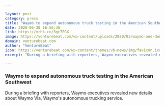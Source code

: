 ```yaml
---

layout: post
category: press
title: "Waymo to expand autonomous truck testing in the American Southwest"
date: 2020-06-30 16:56:36
link: https://vrhk.co/3gc7FGX
image: https://venturebeat.com/wp-content/uploads/2020/03/waymo-one-dome-e1585787576926.jpg?w=1200&strip=all
domain: venturebeat.com
author: "VentureBeat"
icon: https://venturebeat.com/wp-content/themes/vb-news/img/favicon.ico
excerpt: "During a briefing with reporters, Waymo executives revealed new details about Waymo Via, Waymo's autonomous trucking service."

---
```


### Waymo to expand autonomous truck testing in the American Southwest

During a briefing with reporters, Waymo executives revealed new details about Waymo Via, Waymo's autonomous trucking service.